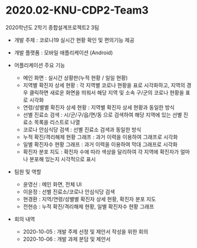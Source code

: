 # 2020.02-KNU-CDP2-Team3

2020학년도 2학기 종합설계프로젝트2 3팀

- 개발 주제 : 코로나19 실시간 현황 확인 및 편의기능 제공

- 개발 플랫폼 : 모바일 애플리케이션 (Android)

- 어플리케이션 주요 기능
  - 메인 화면 : 실시간 상황판(누적 현황 / 일일 현황)
  - 지역별 확진자 상세 현황 : 각 지역별 코로나 현황을 표로 시각화하고, 지역의 경우 클릭하면 새로운 화면을 띄워서 해당 지역 및 소속 구/군의 코로나 현황을 표로 시각화
  - 연령/성별별 확진자 상세 현황 : 지역별 확진자 상세 현황과 동일한 방식
  - 선별 진료소 검색 : 시/군/구/읍/면/동 으로 검색하여 해당 지역에 있는 선별 진료소 목록을 리스트로 나열
  - 코로나 안심식당 검색 : 선별 진료소 검색과 동일한 방식
  - 누적 확진/격리해제 현황 그래프 : 과거 이력을 이용하여 그래프로 시각화
  - 일별 확진자수 현황 그래프 : 과거 이력을 이용하여 막대 그래프로 시각화
  - 확진자 분포 지도 : 확진자 수에 따라 색상을 달리하여 각 지역에 확진자가 얼마나 분포해 있는지 시각적으로 표시

- 팀원 및 역할
  - 윤영신 : 메인 화면, 전체 UI
  - 이윤정 : 선별 진료소/코로나 안심식당 검색
  - 현경환 : 지역/연령/성별별 확진자 상세 현황, 확진자 분포 지도
  - 전현승 : 누적 확진/격리해제 현황, 일별 확진자수 현황 그래프

- 회의 내역
  - 2020-10-05 : 개발 주제 선정 및 제안서 작성을 위한 회의
  - 2020-10-06 : 개발 과제 분담 및 제안서 
